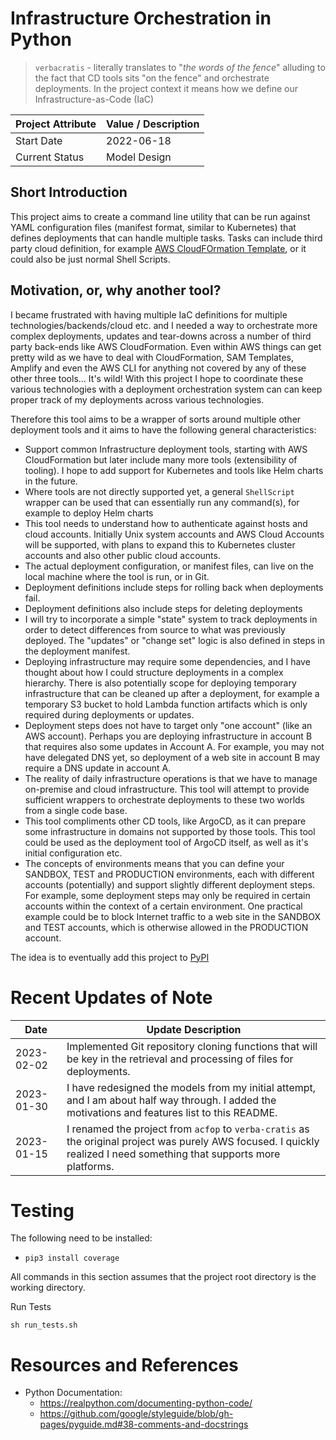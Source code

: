 # Infrastructure Orchestration in Python 

> `verbacratis` - literally translates to "_the words of the fence_" alluding to the fact that CD tools sits "on the fence" and orchestrate deployments. In the project context it means how we define our Infrastructure-as-Code (IaC)

| Project Attribute | Value / Description |
|-------------------|---------------------|
| Start Date        | 2022-06-18          |
| Current Status    | Model Design        |

## Short Introduction

This project aims to create a command line utility that can be run against YAML configuration files (manifest format, similar to Kubernetes) that defines deployments that can handle multiple tasks. Tasks can include third party cloud definition, for example [AWS CloudFOrmation Template](https://aws.amazon.com/cloudformation/resources/templates/), or it could also be just normal Shell Scripts.

## Motivation, or, why another tool?

I became frustrated with having multiple IaC definitions for multiple technologies/backends/cloud etc. and I needed a way to orchestrate more complex deployments, updates and tear-downs across a number of third party back-ends like AWS CloudFormation. Even within AWS things can get pretty wild as we have to deal with CloudFormation, SAM Templates, Amplify and even the AWS CLI for anything not covered by any of these other three tools... It's wild! With this project I hope to coordinate these various technologies with a deployment orchestration system can can keep proper track of my deployments across various technologies.

Therefore this tool aims to be a wrapper of sorts around multiple other deployment tools and it aims to have the following general characteristics:

* Support common Infrastructure deployment tools, starting with AWS CloudFormation but later include many more tools (extensibility of tooling). I hope to add support for Kubernetes and tools like Helm charts in the future.
* Where tools are not directly supported yet, a general `ShellScript` wrapper can be used that can essentially run any command(s), for example to deploy Helm charts
* This tool needs to understand how to authenticate against hosts and cloud accounts. Initially Unix system accounts and AWS Cloud Accounts will be supported, with plans to expand this to Kubernetes cluster accounts and also other public cloud accounts.
* The actual deployment configuration, or manifest files, can live on the local machine where the tool is run, or in Git. 
* Deployment definitions include steps for rolling back when deployments fail.
* Deployment definitions also include steps for deleting deployments
* I will try to incorporate a simple "state" system to track deployments in order to detect differences from source to what was previously deployed. The "updates" or "change set" logic is also defined in steps in the deployment manifest.
* Deploying infrastructure may require some dependencies, and I have thought about how I could structure deployments in a complex hierarchy. There is also potentially scope for deploying temporary infrastructure that can be cleaned up after a deployment, for example a temporary S3 bucket to hold Lambda function artifacts which is only required during deployments or updates.
* Deployment steps does not have to target only "one account" (like an AWS account). Perhaps you are deploying infrastructure in account B that requires also some updates in Account A. For example, you may not have delegated DNS yet, so deployment of a web site in account B may require a DNS update in account A.
* The reality of daily infrastructure operations is that we have to manage on-premise and cloud infrastructure. This tool will attempt to provide sufficient wrappers to orchestrate deployments to these two worlds from a single code base.
* This tool compliments other CD tools, like ArgoCD, as it can prepare some infrastructure in domains not supported by those tools. This tool could be used as the deployment tool of ArgoCD itself, as well as it's initial configuration etc.
* The concepts of environments means that you can define your SANDBOX, TEST and PRODUCTION environments, each with different accounts (potentially) and support slightly different deployment steps. For example, some deployment steps may only be required in certain accounts within the context of a certain environment. One practical example could be to block Internet traffic to a web site in the SANDBOX and TEST accounts, which is otherwise allowed in the PRODUCTION account.

The idea is to eventually add this project to [PyPI](https://pypi.org/)

# Recent Updates of Note

| Date       | Update Description                                                                                                                                                        |
|------------|---------------------------------------------------------------------------------------------------------------------------------------------------------------------------|
| 2023-02-02 | Implemented Git repository cloning functions that will be key in the retrieval and processing of files for deployments.                                                   |
| 2023-01-30 | I have redesigned the models from my initial attempt, and I am about half way through. I added the motivations and features list to this README.                          |
| 2023-01-15 | I renamed the project from `acfop` to `verba-cratis` as the original project was purely AWS focused. I quickly realized I need something that supports more platforms.    |

# Testing

The following need to be installed:

* `pip3 install coverage`

All commands in this section assumes that the project root directory is the working directory.

Run Tests

```shell
sh run_tests.sh
```

# Resources and References

* Python Documentation:
  * https://realpython.com/documenting-python-code/
  * https://github.com/google/styleguide/blob/gh-pages/pyguide.md#38-comments-and-docstrings
